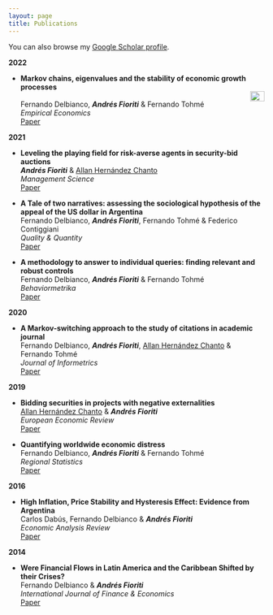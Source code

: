 ```yaml
---
layout: page
title: Publications
---
```


You can also browse my [Google Scholar profile](https://scholar.google.com/citations?user=SnXwYSsAAAAJ&hl=en).

**2022**

- **Markov chains, eigenvalues and the stability of economic growth processes** <br>
  <img style="float: right;" width="28" height="20" src="/static/img/IO.jpg">
  <br>
  Fernando Delbianco, _**Andrés Fioriti**_ & Fernando Tohmé  
  *Empirical Economics*  
  [Paper](https://link.springer.com/article/10.1007/s00181-022-02276-8)
  


**2021**

- **Leveling the playing field for risk-averse agents in security-bid auctions**  
  _**Andrés Fioriti**_ & [Allan Hernández Chanto](https://sites.google.com/site/aherchanto/)  
  *Management Science*  
  [Paper](https://pubsonline.informs.org/doi/10.1287/mnsc.2021.4080)
  
- **A Tale of two narratives: assessing the sociological hypothesis of the appeal of the US dollar in Argentina**  
  Fernando Delbianco, _**Andrés Fioriti**_, Fernando Tohmé & Federico Contiggiani  
  *Quality & Quantity*  
  [Paper](https://link.springer.com/article/10.1007/s11135-021-01280-x)
  
- **A methodology to answer to individual queries: finding relevant and robust controls**  
  Fernando Delbianco, _**Andrés Fioriti**_ & Fernando Tohmé  
  *Behaviormetrika*  
  [Paper](https://link.springer.com/article/10.1007/s41237-021-00136-w)
  
  
**2020**

- **A Markov-switching approach to the study of citations in academic journal**  
  Fernando Delbianco, _**Andrés Fioriti**_, [Allan Hernández Chanto](https://sites.google.com/site/aherchanto/) & Fernando Tohmé  
  *Journal of Informetrics*  
  [Paper](https://www.sciencedirect.com/science/article/abs/pii/S1751157720301851?via%3Dihub)
  
  
**2019**

- **Bidding securities in projects with negative externalities**  
  [Allan Hernández Chanto](https://sites.google.com/site/aherchanto/) & _**Andrés Fioriti**_   
  *European Economic Review*  
  [Paper](https://www.sciencedirect.com/science/article/abs/pii/S0014292119300807?via%3Dihub)
  
- **Quantifying worldwide economic distress**  
  Fernando Delbianco, _**Andrés Fioriti**_ & Fernando Tohmé  
  *Regional Statistics*  
  [Paper](https://ri.conicet.gov.ar/handle/11336/93242)
  

**2016**

- **High Inflation, Price Stability and Hysteresis Effect: Evidence from Argentina**  
  Carlos Dabús, Fernando Delbianco & _**Andrés Fioriti**_  
  *Economic Analysis Review*  
  [Paper](https://www.rae-ear.org/index.php/rae/article/view/452)
  
  
 **2014**

- **Were Financial Flows in Latin America and the Caribbean Shifted by their Crises?**  
  Fernando Delbianco & _**Andrés Fioriti**_  
  *International Journal of Finance & Economics*  
  [Paper](https://onlinelibrary.wiley.com/doi/10.1002/ijfe.1503)
